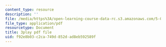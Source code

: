 ```yaml
---
content_type: resource
description: ''
file: /media/https%3A/open-learning-course-data-rc.s3.amazonaws.com/5-07sc-biological-chemistry-i-fall-2013/f92e8b03c2ca749d852dad8eb592589f_jHrd43uWD-E.pdf
file_type: application/pdf
resourcetype: Document
title: 3play pdf file
uid: f92e8b03-c2ca-749d-852d-ad8eb592589f
---
```

